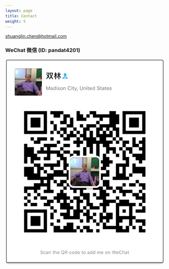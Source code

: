 ```yaml
---
layout: page
title: Contact
weight: 5
---
```


[shuanglin.chen@hotmail.com](mailto:shuanglin.chen@hotmail.com)

### WeChat 微信 (ID: pandat4201)

<img class="img-plain" alt="WeChat QR Code" src="/assets/image/wechat.JPG"/>
